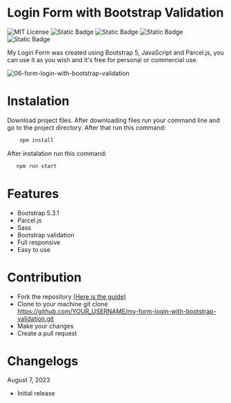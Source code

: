 # Login Form with Bootstrap Validation

![MIT License](https://img.shields.io/badge/Author-S1mon009-blue.svg) ![Static Badge](https://img.shields.io/badge/HTML-html?logo=html5&labelColor=%23595959&color=%23E34F26) ![Static Badge](https://img.shields.io/badge/Sass-Sass?logo=sass&logoColor=%23CC6699&labelColor=%23555&color=%23CC6699) ![Static Badge](https://img.shields.io/badge/Bootstrap-bootstrap?logo=bootstrap&labelColor=%23595959&color=%237952B3) ![Static Badge](https://img.shields.io/badge/JavaScript-JavaScript?logo=javascript&logoColor=%23F7DF1E&labelColor=%23555&color=%23F7DF1E)

My Login Form was created using Bootstrap 5, JavaScript and Parcel.js, you can use it as you wish and it's free for personal or commercial use.

![06-form-login-with-bootstrap-validation](https://github.com/S1mon009/JavaScript/assets/105738321/971db50f-624a-460a-a07f-c18241a6d420)

# Instalation

Download project files. After downloading files run your command line and go to the project directory. After that run this command:

```bash
    npm install
```

After instalation run this command:

```bash
   npm run start
```

# Features

- Bootstrap 5.3.1
- Parcel.js
- Sass
- Bootstrap validation
- Full responsive
- Easy to use

# Contribution

- Fork the repository [(Here is the guide)](https://docs.github.com/en/get-started/quickstart/fork-a-repo)
- Clone to your machine git clone https://github.com/YOUR_USERNAME/my-form-login-with-bootstrap-validation.git
- Make your changes
- Create a pull request

# Changelogs

August 7, 2023

- Initial release

